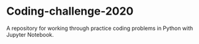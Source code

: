 # Coding-challenge-2020
A repository for working through practice coding problems in Python with Jupyter Notebook. 
